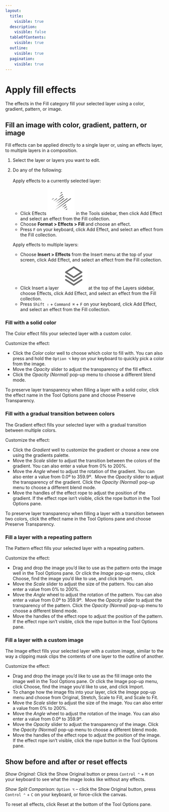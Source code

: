 ```yaml
---
layout:
  title:
    visible: true
  description:
    visible: false
  tableOfContents:
    visible: true
  outline:
    visible: true
  pagination:
    visible: true
---
```


# Apply fill effects

The effects in the Fill category fill your selected layer using a color, gradient, pattern, or image.

## Fill an image with color, gradient, pattern, or image

Fill effects can be applied directly to a single layer or, using an effects layer, to multiple layers in a composition.

1. Select the layer or layers you want to edit.
2.  Do any of the following:\
    \
    Apply effects to a currently selected layer:

    * Click Effects <img src="../.gitbook/assets/Effects.png" alt="" data-size="line"> in the Tools sidebar, then click Add Effect and select an effect from the Fill collection.
    * Choose **Format > Effects > Fill** and choose an effect.
    * Press `F` on your keyboard, click Add Effect, and select an effect from the Fill collection.

    Apply effects to multiple layers:

    * Choose **Insert > Effects** from the Insert menu at the top of your screen, click Add Effect, and select an effect from the Fill collection.
    * Click Insert a layer <img src="../.gitbook/assets/Layer.png" alt="" data-size="line"> at the top of the Layers sidebar, choose Effects, click Add Effect, and select an effect from the Fill collection.
    * Press `Shift ⇧` + `Command ⌘` + `F` on your keyboard, click Add Effect, and select an effect from the Fill collection.

### Fill with a solid color

The Color effect fills your selected layer with a custom color.

Customize the effect:

* Click the _Color_ color well to choose which color to fill with. You can also press and hold the `Option ⌥` key on your keyboard to quickly pick a color from the image.
* Move the _Opacity_ slider to adjust the transparency of the fill effect.
* Click the _Opacity (Normal)_ pop-up menu to choose a different blend mode.

To preserve layer transparency when filling a layer with a solid color, click the effect name in the Tool Options pane and choose Preserve Transparency.

### Fill with a gradual transition between colors

The Gradient effect fills your selected layer with a gradual transition between multiple colors.

Customize the effect:

* Click the _Gradient_ well to customize the gradient or choose a new one using the gradients palette.
* Move the _Scale_ slider to adjust the transition between the colors of the gradient. You can also enter a value from 0% to 200%.
* Move the _Angle_ wheel to adjust the rotation of the gradient. You can also enter a value from 0.0º to 359.9º.  Move the _Opacity_ slider to adjust the transparency of the gradient. Click the _Opacity (Normal)_ pop-up menu to choose a different blend mode.
* Move the handles of the effect rope to adjust the position of the gradient. If the effect rope isn’t visible, click the rope button in the Tool Options pane.

To preserve layer transparency when filling a layer with a transition between two colors, click the effect name in the Tool Options pane and choose Preserve Transparency.

### Fill a layer with a repeating pattern

The Pattern effect fills your selected layer with a repeating pattern.

Customize the effect:

* Drag and drop the image you’d like to use as the pattern onto the image well in the Tool Options pane. Or click the _Image_ pop-up menu, click Choose, find the image you’d like to use, and click Import.
* Move the _Scale_ slider to adjust the size of the pattern. You can also enter a value from 0% to 200%.
* Move the _Angle_ wheel to adjust the rotation of the pattern. You can also enter a value from 0.0º to 359.9º.  Move the _Opacity_ slider to adjust the transparency of the pattern. Click the _Opacity (Normal)_ pop-up menu to choose a different blend mode.
* Move the handles of the effect rope to adjust the position of the pattern. If the effect rope isn’t visible, click the rope button in the Tool Options pane.

### Fill a layer with a custom image

The Image effect fills your selected layer with a custom image, similar to the way a clipping mask clips the contents of one layer to the outline of another.

Customize the effect:

* Drag and drop the image you’d like to use as the fill image onto the image well in the Tool Options pane. Or click the Image pop-up menu, click Choose, find the image you’d like to use, and click Import.
* To change how the image fits into your layer, click the _Image_ pop-up menu and choose from Original, Stretch, Scale to Fill, and Scale to Fit.
* Move the _Scale_ slider to adjust the size of the image. You can also enter a value from 0% to 200%.
* Move the _Angle_ wheel to adjust the rotation of the image. You can also enter a value from 0.0º to 359.9º. 
* Move the _Opacity_ slider to adjust the transparency of the image. Click the _Opacity (Normal)_ pop-up menu to choose a different blend mode.
* Move the handles of the effect rope to adjust the position of the image. If the effect rope isn’t visible, click the rope button in the Tool Options pane.

## Show before and after or reset effects

_Show Original:_ Click the Show Original button or press `Control ⌃` + `M` on your keyboard to see what the image looks like without any effects.

_Show Split Comparison:_ `Option ⌥` – click the Show Original button, press `Control ⌃` + `C` on your keyboard, or force-click the canvas.

To reset all effects, click Reset at the bottom of the Tool Options pane.
